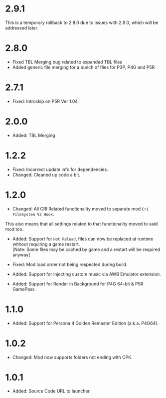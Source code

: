 # 2.9.1

This is a temporary rollback to 2.8.0 due to issues with 2.9.0, which will be addressed later.

# 2.8.0

- Fixed TBL Merging bug related to expanded TBL files
- Added generic file merging for a bunch of files for P3P, P4G and P5R

# 2.7.1

- Fixed: Introskip on P5R Ver 1.04

# 2.0.0

- Added: TBL Merging

# 1.2.2

- Fixed: Incorrect update info for dependencies.  
- Changed: Cleaned up code a bit.  

# 1.2.0

- Changed: All CRI Related functionality moved to separate mod `Cri FileSystem V2 Hook`.  

This also means that all settings related to that functionality moved to said mod too.  

- Added: Support for `Hot Reload`, files can now be replaced at runtime without requiring a game restart.  
[Note: Some files may be cached by game and a restart will be required anyway]

- Fixed: Mod load order not being respected during build.  
- Added: Support for injecting custom music via AWB Emulator extension.  
- Added: Support for Render in Background for P4G 64-bit & P5R GamePass.  

# 1.1.0

- Added: Support for Persona 4 Golden Remaster Edition (a.k.a. P4G64).  

# 1.0.2

- Changed: Mod now supports folders not ending with CPK.

# 1.0.1

- Added: Source Code URL to launcher.